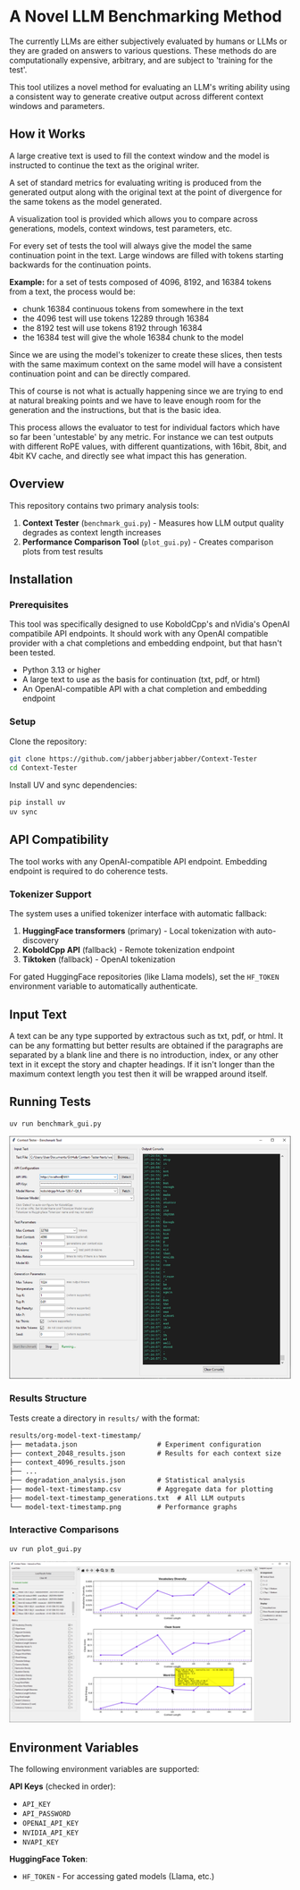 # A Novel LLM Benchmarking Method

The currently LLMs are either subjectively evaluated by humans or LLMs or they are graded on answers to various questions. These methods do are computationally expensive, arbitrary, and are subject to 'training for the test'. 

This tool utilizes a novel method for evaluating an LLM's writing ability using a consistent way to generate creative output across different context windows and parameters.

## How it Works 

A large creative text is used to fill the context window and the model is instructed to continue the text as the original writer. 

A set of standard metrics for evaluating writing is produced from the generated output along with the original text at the point of divergence for the same tokens as the model generated. 

A visualization tool is provided which allows you to compare across generations, models, context windows, test parameters, etc. 

For every set of tests the tool will always give the model the same continuation point in the text. Large windows are filled with tokens starting backwards for the continuation points. 

**Example:** for a set of tests composed of 4096, 8192, and 16384 tokens from a text, the process would be:

- chunk 16384 continuous tokens from somewhere in the text
- the 4096 test will use tokens 12289 through 16384
- the 8192 test will use tokens 8192 through 16384
- the 16384 test will give the whole 16384 chunk to the model

Since we are using the model's tokenizer to create these slices, then tests with the same maximum context on the same model will have a consistent continuation point and can be directly compared.

This of course is not what is actually happening since we are trying to end at natural breaking points and we have to leave enough room for the generation and the instructions, but that is the basic idea.

This process allows the evaluator to test for individual factors which have so far been 'untestable' by any metric. For instance we can test outputs with different RoPE values, with different quantizations, with 16bit, 8bit, and 4bit KV cache, and directly see what impact this has generation. 

## Overview

This repository contains two primary analysis tools:

1. **Context Tester** (`benchmark_gui.py`) - Measures how LLM output quality degrades as context length increases
2. **Performance Comparison Tool** (`plot_gui.py`) - Creates comparison plots from test results

## Installation

### Prerequisites

This tool was specifically designed to use KoboldCpp's and nVidia's OpenAI compatibile API endpoints. It should work with any OpenAI compatible provider with a chat completions and embedding endpoint, but that hasn't been tested.

- Python 3.13 or higher
- A large text to use as the basis for continuation (txt, pdf, or html)
- An OpenAI-compatible API with a chat completion and embedding endpoint

### Setup

Clone the repository:

```bash
git clone https://github.com/jabberjabberjabber/Context-Tester
cd Context-Tester
```

Install UV and sync dependencies:

```bash
pip install uv
uv sync
```

## API Compatibility

The tool works with any OpenAI-compatible API endpoint. Embedding endpoint is required to do coherence tests.

### Tokenizer Support

The system uses a unified tokenizer interface with automatic fallback:

1. **HuggingFace transformers** (primary) - Local tokenization with auto-discovery
2. **KoboldCpp API** (fallback) - Remote tokenization endpoint
3. **Tiktoken** (fallback) - OpenAI tokenization

For gated HuggingFace repositories (like Llama models), set the `HF_TOKEN` environment variable to automatically authenticate.

## Input Text

A text can be any type supported by extractous such as txt, pdf, or html. It can be any formatting but better results are obtained if the paragraphs are separated by a blank line and there is no introduction, index, or any other text in it except the story and chapter headings. If it isn't longer than the maximum context length you test then it will be wrapped around itself.

## Running Tests

```bash
uv run benchmark_gui.py
```
![Screenshot](./media/benchmark_gui.png)

### Results Structure

Tests create a directory in `results/` with the format:

```
results/org-model-text-timestamp/
├── metadata.json                    # Experiment configuration
├── context_2048_results.json        # Results for each context size
├── context_4096_results.json
├── ...
├── degradation_analysis.json        # Statistical analysis
├── model-text-timestamp.csv         # Aggregate data for plotting
├── model-text-timestamp_generations.txt  # All LLM outputs
└── model-text-timestamp.png         # Performance graphs
```

### Interactive Comparisons

```bash
uv run plot_gui.py
```
![Screenshot](./media/plot_gui.png)

## Environment Variables

The following environment variables are supported:

**API Keys** (checked in order):
- `API_KEY`
- `API_PASSWORD`
- `OPENAI_API_KEY`
- `NVIDIA_API_KEY`
- `NVAPI_KEY`

**HuggingFace Token**:
- `HF_TOKEN` - For accessing gated models (Llama, etc.)

